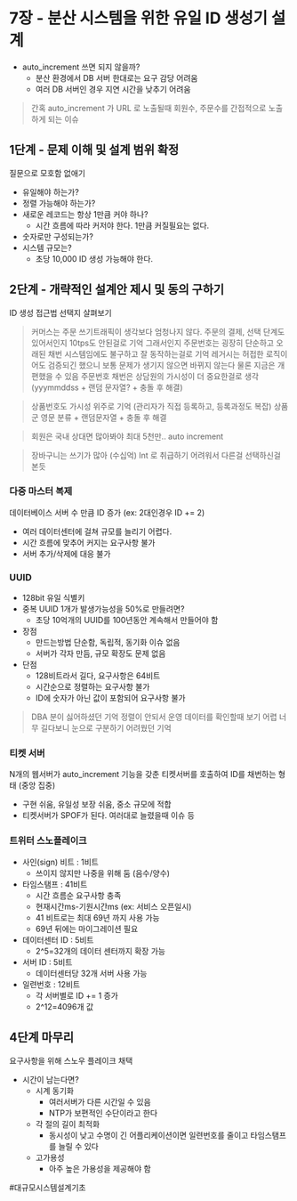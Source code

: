 # 7장 - 분산 시스템을 위한 유일 ID 생성기 설계 
* auto_increment 쓰면 되지 않을까?
  * 분산 환경에서 DB 서버 한대로는 요구 감당 어려움
  * 여러 DB 서버인 경우 지연 시간을 낮추기 어려움
>  간혹 auto_increment 가 URL 로 노출될때 회원수, 주문수를 간접적으로 노출 하게 되는 이슈

## 1단계 - 문제 이해 및 설계 범위 확정
질문으로 모호함 없애기
* 유일해야 하는가?
* 정렬 가능해야 하는가?
* 새로운 레코드는 항상 1만큼 커야 하나?
  * 시간 흐름에 따라 커저야 한다. 1만큼 커질필요는 없다.
* 숫자로만 구성되는가?
* 시스템 규모는?
  * 초당 10,000 ID 생성 가능해야 한다.

## 2단계 - 개략적인 설계안 제시 및 동의 구하기
ID 생성 접근법 선택지 살펴보기

>  커머스는 주문 쓰기트래픽이 생각보다 엄청나지 않다.
> 주문의 결제, 선택 단계도 있어서인지 10tps도 안된걸로 기억
> 그래서인지 주문번호는 굉장히 단순하고 오래된 채번 시스템임에도 불구하고 잘 동작하는걸로 기억
> 레거시는 허접한 로직이어도 검증되긴 했으니 보통 문제가 생기지 않으면 바뀌지 않는다
> 물론 지금은 개편했을 수 있음
> 주문번호 채번은 상담원의 가시성이 더 중요한걸로 생각
> (yyymmddss + 랜덤 문자열? + 충돌 후 해결)

> 상품번호도 가시성 위주로 기억
> (관리자가 직접 등록하고, 등록과정도 복잡)
> 상품군 영문 분류 + 랜덤문자열 + 충돌 후 해결

>  회원은 국내 상대면 많아봐야 최대 5천만..
> auto increment

>  장바구니는 쓰기가 많아 (수십억)
> Int 로 취급하기 어려워서 다른걸 선택하신걸 본듯

### 다중 마스터 복제
데이터베이스 서버 수 만큼 ID 증가 (ex: 2대인경우 ID += 2)
* 여러 데이터센터에 걸쳐 규모를 늘리기 어렵다.
* 시간 흐름에 맞추어 커지는 요구사항 불가
* 서버 추가/삭제에 대응 불가
### UUID
* 128bit 유일 식별키
* 중복 UUID 1개가 발생가능성을 50%로 만들려면?
  * 초당 10억개의 UUID를 100년동안 계속해서 만들어야 함
* 장점
  * 만드는방법 단순함, 독립적, 동기화 이슈 없음
  * 서버가 각자 만듬, 규모 확장도 문제 없음
* 단점
  * 128비트라서 길다, 요구사항은 64비트
  * 시간순으로 정렬하는 요구사항 불가
  * ID에 숫자가 아닌 값이 포함되어 요구사항 불가
>  DBA 분이 싫어하셨던 기억
> 정렬이 안되서 운영 데이터를 확인할때 보기 어렵
> 너무 길다보니 눈으로 구분하기 어려웠던 기억
### 티켓 서버
N개의 웹서버가 auto_increment 기능을 갖춘 티켓서버를 호출하여 ID를 채번하는 형태 (중앙 집중)
* 구현 쉬움, 유일성 보장 쉬움, 중소 규모에 적합
* 티켓서버가 SPOF가 된다. 여러대로 늘렸을때 이슈 등
### 트위터 스노플레이크
* 사인(sign) 비트 : 1비트
  * 쓰이지 않지만 나중을 위해 둠 (음수/양수)
* 타임스탬프 : 41비트
  * 시간 흐름순 요구사항 충족
  * 현재시간ms-기원시간ms (ex: 서비스 오픈일시)
  * 41 비트로는 최대 69년 까지 사용 가능
  * 69년 뒤에는 마이그레이션 필요
* 데이터센터 ID : 5비트
  * 2^5=32개의 데이터 센터까지 확장 가능
* 서버 ID : 5비트
  * 데이터센터당  32개 서버 사용 가능
* 일련번호 :  12비트
  * 각 서버별로 ID += 1 증가
  * 2^12=4096개 값

## 4단계 마무리
요구사항을 위해 스노우 플레이크 채택
* 시간이 남는다면?
  * 시계 동기화
    * 여러서버가 다른 시간일 수 있음
    * NTP가 보편적인 수단이라고 한다
  * 각 절의 길이 최적화
    * 동시성이 낮고 수명이 긴 어플리케이션이면 일련번호를 줄이고 타임스탬프를 늘릴 수 있다
  * 고가용성
    * 아주 높은 가용성을 제공해야 함

#대규모시스템설계기초